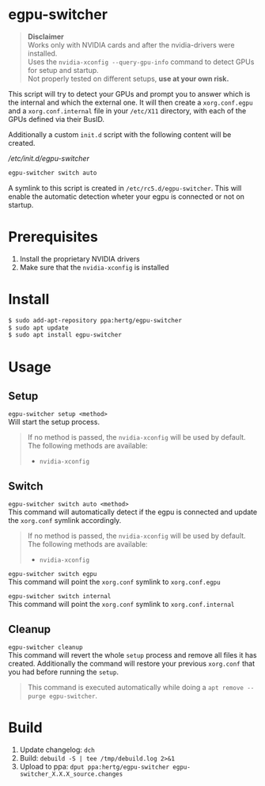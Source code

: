 # egpu-switcher

> **Disclaimer**\
> Works only with NVIDIA cards and after the nvidia-drivers were installed.\
> Uses the `nvidia-xconfig --query-gpu-info` command to detect GPUs for setup and startup.\
> Not properly tested on different setups, **use at your own risk.**

This script will try to detect your GPUs and prompt you to answer which is the internal and which the external one. It will then create a `xorg.conf.egpu` and a `xorg.conf.internal` file in your `/etc/X11` directory, with each of the GPUs defined via their BusID. 

Additionally a custom `init.d` script with the following content will be created.

*/etc/init.d/egpu-switcher*
```bash
egpu-switcher switch auto
```

A symlink to this script is created in `/etc/rc5.d/egpu-switcher`.
This will enable the automatic detection wheter your egpu is connected or not on startup.

# Prerequisites
1. Install the proprietary NVIDIA drivers
1. Make sure that the `nvidia-xconfig` is installed

# Install
```bash
$ sudo add-apt-repository ppa:hertg/egpu-switcher
$ sudo apt update
$ sudo apt install egpu-switcher
```

# Usage
## Setup
`egpu-switcher setup <method>`\
Will start the setup process. 
> If no method is passed, the `nvidia-xconfig` will be used by default.\
> The following methods are available: 
> - `nvidia-xconfig`

## Switch
`egpu-switcher switch auto <method>`\
This command will automatically detect if the egpu is connected and update the `xorg.conf` symlink accordingly.
> If no method is passed, the `nvidia-xconfig` will be used by default.\
> The following methods are available: 
> - `nvidia-xconfig`

`egpu-switcher switch egpu`\
This command will point the `xorg.conf` symlink to `xorg.conf.egpu`

`egpu-switcher switch internal`\
This command will point the `xorg.conf` symlink to `xorg.conf.internal`

## Cleanup
`egpu-switcher cleanup`\
This command will revert the whole `setup` process and remove all files it has created.
Additionally the command will restore your previous `xorg.conf` that you had before running the `setup`.

> This command is executed automatically while doing a `apt remove --purge egpu-switcher`.

# Build
1. Update changelog: `dch`
1. Build: `debuild -S | tee /tmp/debuild.log 2>&1`
1. Upload to ppa: `dput ppa:hertg/egpu-switcher egpu-switcher_X.X.X_source.changes`
